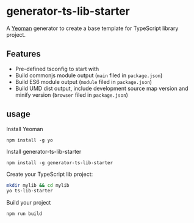 # generator-ts-lib-starter

A [Yeoman](http://yeoman.io/) generator to create a base template for TypeScript library project.

## Features

- Pre-defined tsconfig to start with
- Build commonjs module output (```main``` filed in ```package.json```)
- Build ES6 module output (```module``` filed in ```package.json```)
- Build UMD dist output, include development source map version and minify version (```browser``` filed in ```package.json```)

## usage

Install Yeoman

```npm install -g yo```

Install generator-ts-lib-starter

```npm install -g generator-ts-lib-starter```

Create your TypeScript lib project:

```sh
mkdir mylib && cd mylib
yo ts-lib-starter
```

Build your project

```sh
npm run build
```
